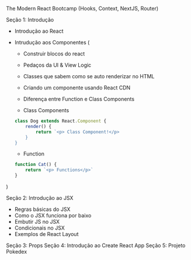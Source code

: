 The Modern React Bootcamp (Hooks, Context, NextJS, Router)

Seção 1: Introdução

- Introdução ao React
- Intrudução aos Componentes (
    - Construir blocos do react
    - Pedaços da UI & View Logic
    - Classes que sabem como se auto renderizar no HTML
    - Criando um componente usando React CDN
    - Diferença entre Function e Class Components

    - Class Components
    ```js
    class Dog extends React.Component {
        render() {
            return `<p> Class Component!</p>
        }
    }
    ```

    - Function
    ```js
    function Cat() {
        return `<p> Functions</p>`
    }
    ```
)

Seção 2: Introdução ao JSX
 - Regras básicas do JSX
 - Como o JSX funciona por baixo
 - Embutir JS no JSX
 - Condicionais no JSX
 - Exemplos de React Layout

Seção 3: Props
Seção 4: Introdução ao Create React App
Seção 5: Projeto Pokedex



